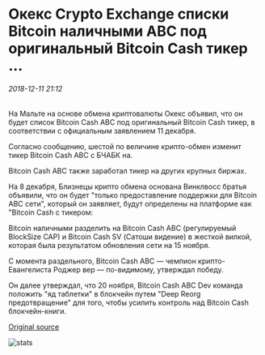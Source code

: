 # Окекс Crypto Exchange списки Bitcoin наличными ABC под оригинальный Bitcoin Cash тикер ...

###### 2018-12-11 21:12

На Мальте на основе обмена криптовалюты Окекс объявил, что он будет список Bitcoin Cash ABC под оригинальный Bitcoin Cash тикер, в соответствии с официальным заявлением 11 декабря.

Согласно сообщению, шестой по величине крипто-обмен изменит тикер Bitcoin Cash ABC с БЧАБК на.

Bitcoin Cash ABC также заработал тикер на других крупных биржах.

На 8 декабря, Близнецы крипто обмена основана Винклвосс братья объявили, что он будет "только предоставление поддержки для Bitcoin ABC сети", который он заявляет, будут определены на платформе как "Bitcoin Cash с тикером:

Bitcoin наличными разделить на Bitcoin Cash ABC (регулируемый BlockSize CAP) и Bitcoin Cash SV (Сатоши видение) в жесткой вилкой, которая была результатом обновления сети на 15 ноября.

С момента раздельного, Bitcoin Cash ABC — чемпион крипто-Евангелиста Роджер вер — по-видимому, утверждал победу.

Он далее утверждал, что 20 ноября, Bitcoin Cash ABC Dev команда положить "яд таблетки" в блокчейн путем "Deep Reorg предотвращение" для того, чтобы усилить контроль над Bitcoin Cash блокчейн-книги.

[Original source](https://cointelegraph.com/news/okex-crypto-exchange-lists-bitcoin-cash-abc-under-original-bitcoin-cash-ticker)

![stats](https://c.statcounter.com/11760860/0/a89fa40b/1/ "stats")